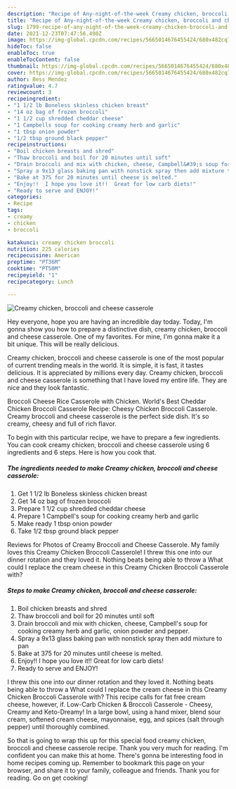 ```yaml
---
description: "Recipe of Any-night-of-the-week Creamy chicken, broccoli and cheese casserole"
title: "Recipe of Any-night-of-the-week Creamy chicken, broccoli and cheese casserole"
slug: 1799-recipe-of-any-night-of-the-week-creamy-chicken-broccoli-and-cheese-casserole
date: 2021-12-23T07:47:56.490Z
image: https://img-global.cpcdn.com/recipes/5665014676455424/680x482cq70/creamy-chicken-broccoli-and-cheese-casserole-recipe-main-photo.jpg
hideToc: false
enableToc: true
enableTocContent: false
thumbnail: https://img-global.cpcdn.com/recipes/5665014676455424/680x482cq70/creamy-chicken-broccoli-and-cheese-casserole-recipe-main-photo.jpg
cover: https://img-global.cpcdn.com/recipes/5665014676455424/680x482cq70/creamy-chicken-broccoli-and-cheese-casserole-recipe-main-photo.jpg
author: Bess Mendez
ratingvalue: 4.7
reviewcount: 3
recipeingredient:
- "1 1/2 lb Boneless skinless chicken breast"
- "14 oz bag of frozen broccoli"
- "1 1/2 cup shredded cheddar cheese"
- "1 Campbells soup for cooking creamy herb and garlic"
- "1 tbsp onion powder"
- "1/2 tbsp ground black pepper"
recipeinstructions:
- "Boil chicken breasts and shred"
- "Thaw broccoli and boil for 20 minutes until soft"
- "Drain broccoli and mix with chicken, cheese, Campbell&#39;s soup for cooking creamy herb and garlic, onion powder and pepper."
- "Spray a 9x13 glass baking pan with nonstick spray then add mixture to pan"
- "Bake at 375 for 20 minutes until cheese is melted."
- "Enjoy!!  I hope you love it!!  Great for low carb diets!"
- "Ready to serve and ENJOY!"
categories:
- Recipe
tags:
- creamy
- chicken
- broccoli

katakunci: creamy chicken broccoli 
nutrition: 225 calories
recipecuisine: American
preptime: "PT36M"
cooktime: "PT50M"
recipeyield: "1"
recipecategory: Lunch

---
```



![Creamy chicken, broccoli and cheese casserole](https://img-global.cpcdn.com/recipes/5665014676455424/680x482cq70/creamy-chicken-broccoli-and-cheese-casserole-recipe-main-photo.jpg)

Hey everyone, hope you are having an incredible day today. Today, I'm gonna show you how to prepare a distinctive dish, creamy chicken, broccoli and cheese casserole. One of my favorites. For mine, I'm gonna make it a bit unique. This will be really delicious.

Creamy chicken, broccoli and cheese casserole is one of the most popular of current trending meals in the world. It is simple, it is fast, it tastes delicious. It is appreciated by millions every day. Creamy chicken, broccoli and cheese casserole is something that I have loved my entire life. They are nice and they look fantastic.

Broccoli Cheese Rice Casserole with Chicken. World&#39;s Best Cheddar Chicken Broccoli Casserole Recipe: Cheesy Chicken Broccoli Casserole. Creamy broccoli and cheese casserole is the perfect side dish. It&#39;s so creamy, cheesy and full of rich flavor.


To begin with this particular recipe, we have to prepare a few ingredients. You can cook creamy chicken, broccoli and cheese casserole using 6 ingredients and 6 steps. Here is how you cook that.

<!--inarticleads1-->

##### The ingredients needed to make Creamy chicken, broccoli and cheese casserole:

1. Get 1 1/2 lb Boneless skinless chicken breast
1. Get 14 oz bag of frozen broccoli
1. Prepare 1 1/2 cup shredded cheddar cheese
1. Prepare 1 Campbell&#39;s soup for cooking creamy herb and garlic
1. Make ready 1 tbsp onion powder
1. Take 1/2 tbsp ground black pepper


Reviews for Photos of Creamy Broccoli and Cheese Casserole. My family loves this Creamy Chicken Broccoli Casserole! I threw this one into our dinner rotation and they loved it. Nothing beats being able to throw a What could I replace the cream cheese in this Creamy Chicken Broccoli Casserole with? 

<!--inarticleads2-->

##### Steps to make Creamy chicken, broccoli and cheese casserole:

1. Boil chicken breasts and shred
1. Thaw broccoli and boil for 20 minutes until soft
1. Drain broccoli and mix with chicken, cheese, Campbell&#39;s soup for cooking creamy herb and garlic, onion powder and pepper.
1. Spray a 9x13 glass baking pan with nonstick spray then add mixture to pan
1. Bake at 375 for 20 minutes until cheese is melted.
1. Enjoy!!  I hope you love it!!  Great for low carb diets!
1. Ready to serve and ENJOY!

I threw this one into our dinner rotation and they loved it. Nothing beats being able to throw a What could I replace the cream cheese in this Creamy Chicken Broccoli Casserole with? This recipe calls for fat free cream cheese, however, if. Low-Carb Chicken & Broccoli Casserole - Cheesy, Creamy and Keto-Dreamy! In a large bowl, using a hand mixer, blend sour cream, softened cream cheese, mayonnaise, egg, and spices (salt through pepper) until thoroughly combined. 

So that is going to wrap this up for this special food creamy chicken, broccoli and cheese casserole recipe. Thank you very much for reading. I'm confident you can make this at home. There's gonna be interesting food in home recipes coming up. Remember to bookmark this page on your browser, and share it to your family, colleague and friends. Thank you for reading. Go on get cooking!
